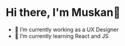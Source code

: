 # Hi there, I'm Muskan👋

- 🔭 I’m currently working as a UX Designer 
- 🌱 I’m currently learning React and JS
